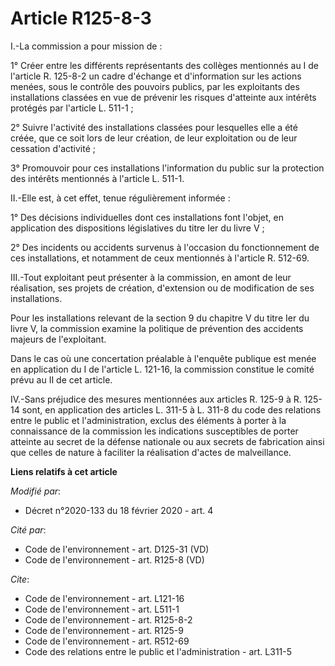 # Article R125-8-3

I.-La commission a pour mission de :

1° Créer entre les différents représentants des collèges mentionnés au I de l'article R. 125-8-2 un cadre d'échange et
d'information sur les actions menées, sous le contrôle des pouvoirs publics, par les exploitants des installations classées
en vue de prévenir les risques d'atteinte aux intérêts protégés par l'article L. 511-1 ;

2° Suivre l'activité des installations classées pour lesquelles elle a été créée, que ce soit lors de leur création, de leur
exploitation ou de leur cessation d'activité ;

3° Promouvoir pour ces installations l'information du public sur la protection des intérêts mentionnés à l'article L. 511-1.

II.-Elle est, à cet effet, tenue régulièrement informée :

1° Des décisions individuelles dont ces installations font l'objet, en application des dispositions législatives du titre Ier
du livre V ;

2° Des incidents ou accidents survenus à l'occasion du fonctionnement de ces installations, et notamment de ceux mentionnés à
l'article R. 512-69.

III.-Tout exploitant peut présenter à la commission, en amont de leur réalisation, ses projets de création, d'extension ou de
modification de ses installations.

Pour les installations relevant de la section 9 du chapitre V du titre Ier du livre V, la commission examine la politique de
prévention des accidents majeurs de l'exploitant.

Dans le cas où une concertation préalable à l'enquête publique est menée en application du I de l'article L. 121-16, la
commission constitue le comité prévu au II de cet article.

IV.-Sans préjudice des mesures mentionnées aux articles R. 125-9 à R. 125-14 sont, en application des articles L. 311-5 à L.
311-8 du code des relations entre le public et l'administration, exclus des éléments à porter à la connaissance de la
commission les indications susceptibles de porter atteinte au secret de la défense nationale ou aux secrets de fabrication
ainsi que celles de nature à faciliter la réalisation d'actes de malveillance.

**Liens relatifs à cet article**

_Modifié par_:

  - Décret n°2020-133 du 18 février 2020 - art. 4

_Cité par_:

  - Code de l'environnement - art. D125-31 (VD)
  - Code de l'environnement - art. R125-8 (VD)

_Cite_:

  - Code de l'environnement - art. L121-16
  - Code de l'environnement - art. L511-1
  - Code de l'environnement - art. R125-8-2
  - Code de l'environnement - art. R125-9
  - Code de l'environnement - art. R512-69
  - Code des relations entre le public et l'administration - art. L311-5
